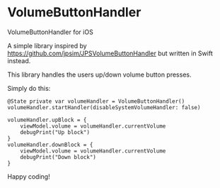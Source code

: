 # VolumeButtonHandler
VolumeButtonHandler for iOS

A simple library inspired by https://github.com/jpsim/JPSVolumeButtonHandler but written in Swift instead.

This library handles the users up/down volume button presses.

Simply do this:

    @State private var volumeHandler = VolumeButtonHandler()
    volumeHandler.startHandler(disableSystemVolumeHandler: false)

    volumeHandler.upBlock = {
        viewModel.volume = volumeHandler.currentVolume
        debugPrint("Up block")
    }
    volumeHandler.downBlock = {
        viewModel.volume = volumeHandler.currentVolume
        debugPrint("Down block")
    }

Happy coding!
